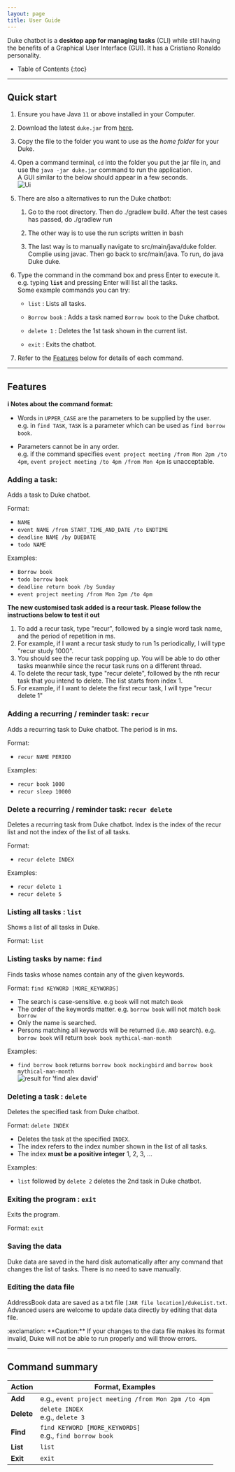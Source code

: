 ```yaml
---
layout: page
title: User Guide
---
```


Duke chatbot is a **desktop app for managing tasks** (CLI) while still having the benefits of a Graphical User Interface (GUI). It has a Cristiano Ronaldo personality.

* Table of Contents
  {:toc}

--------------------------------------------------------------------------------------------------------------------

## Quick start

1. Ensure you have Java `11` or above installed in your Computer.

1. Download the latest `duke.jar` from [here](https://github.com/ARPspoofing/ip/releases/tag/v0.2).

1. Copy the file to the folder you want to use as the _home folder_ for your Duke.

1. Open a command terminal, `cd` into the folder you put the jar file in, and use the `java -jar duke.jar` command to run the application.<br>
   A GUI similar to the below should appear in a few seconds.<br>
   ![Ui](images/Khabib,png)

1. There are also a alternatives to run the Duke chatbot:
    1. Go to the root directory. Then do ./gradlew build. After the test cases has
       passed, do ./gradlew run

    1. The other way is to use the run scripts written in bash

    1. The last way is to manually navigate to src/main/java/duke folder. Complie
       using javac. Then go back to src/main/java. To run, do java Duke duke.

1. Type the command in the command box and press Enter to execute it. e.g. typing **`list`** and pressing Enter will list all the tasks.<br>
   Some example commands you can try:

    * `list` : Lists all tasks.

    * `Borrow book` : Adds a task named `Borrow book` to the Duke chatbot.

    * `delete 1` : Deletes the 1st task shown in the current list.

    * `exit` : Exits the chatbot.

1. Refer to the [Features](#features) below for details of each command.

--------------------------------------------------------------------------------------------------------------------

## Features

<div markdown="block" class="alert alert-info">

**:information_source: Notes about the command format:**<br>

* Words in `UPPER_CASE` are the parameters to be supplied by the user.<br>
  e.g. in `find TASK`, `TASK` is a parameter which can be used as `find borrow book`.

* Parameters cannot be in any order.<br>
  e.g. if the command specifies `event project meeting /from Mon 2pm /to 4pm`, `event project meeting /to 4pm /from Mon 4pm` is unacceptable.

</div>

### Adding a task: ` `

Adds a task to Duke chatbot.

Format:
- `NAME`
- `event NAME /from START_TIME_AND_DATE /to ENDTIME`
- `deadline NAME /by DUEDATE`
- `todo NAME`

Examples:
* `Borrow book`
* `todo borrow book`
* `deadline return book /by Sunday`
* `event project meeting /from Mon 2pm /to 4pm`

**The new customised task added is a recur task. Please follow the
instructions below to test it out**

1. To add a recur task, type "recur", followed by a single word task name, and
   the period of repetition in ms.
2. For example, if I want a recur task study to run 1s periodically, I will
   type "recur study 1000".
3. You should see the recur task popping up. You will be able to do other
   tasks meanwhile since the recur task runs on a different thread.
4. To delete the recur task, type "recur delete", followed by the nth recur
   task that you intend to delete. The list starts from index 1.
5. For example, if I want to delete the first recur task, I will type "recur
   delete 1"

### Adding a recurring / reminder task: `recur`

Adds a recurring task to Duke chatbot. The period is in ms.

Format:
- `recur NAME PERIOD`

Examples:
* `recur book 1000`
* `recur sleep 10000`

### Delete a recurring / reminder task: `recur delete`

Deletes a recurring task from Duke chatbot. Index is the index of the recur list and not the index of the list of all tasks.

Format:
- `recur delete INDEX`

Examples:
* `recur delete 1`
* `recur delete 5`

### Listing all tasks : `list`

Shows a list of all tasks in Duke.

Format: `list`

### Listing tasks by name: `find`

Finds tasks whose names contain any of the given keywords.

Format: `find KEYWORD [MORE_KEYWORDS]`

* The search is case-sensitive. e.g `book` will not match `Book`
* The order of the keywords matter. e.g. `borrow book` will not match `book borrow`
* Only the name is searched.
* Persons matching all keywords will be returned (i.e. `AND` search).
  e.g. `borrow book` will return `book book mythical-man-month`

Examples:
* `find borrow book` returns `borrow book mockingbird` and `borrow book mythical-man-month`<br>
  ![result for 'find alex david'](images/findAlexDavidResult.png)

### Deleting a task : `delete`

Deletes the specified task from Duke chatbot.

Format: `delete INDEX`

* Deletes the task at the specified `INDEX`.
* The index refers to the index number shown in the list of all tasks.
* The index **must be a positive integer** 1, 2, 3, …​

Examples:
* `list` followed by `delete 2` deletes the 2nd task in Duke chatbot.

### Exiting the program : `exit`

Exits the program.

Format: `exit`

### Saving the data

Duke data are saved in the hard disk automatically after any command that changes the list of tasks. There is no need to save manually.

### Editing the data file

AddressBook data are saved as a txt file `[JAR file location]/dukeList.txt`. Advanced users are welcome to update data directly by editing that data file.

<div markdown="span" class="alert alert-warning">:exclamation: **Caution:**
If your changes to the data file makes its format invalid, Duke will not be able to run properly and will throw errors.
</div>

--------------------------------------------------------------------------------------------------------------------

## Command summary

Action | Format, Examples
--------|------------------
**Add** | e.g., `event project meeting /from Mon 2pm /to 4pm`
**Delete** | `delete INDEX`<br> e.g., `delete 3`
**Find** | `find KEYWORD [MORE_KEYWORDS]`<br> e.g., `find borrow book`
**List** | `list`
**Exit** | `exit`

